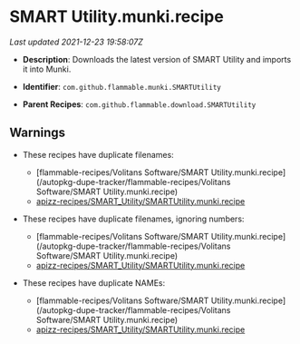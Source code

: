 # SMART Utility.munki.recipe

_Last updated 2021-12-23 19:58:07Z_

- **Description**: Downloads the latest version of SMART Utility and imports it into Munki.

- **Identifier**: `com.github.flammable.munki.SMARTUtility`

- **Parent Recipes**: `com.github.flammable.download.SMARTUtility`

## Warnings

- These recipes have duplicate filenames:
    - [flammable-recipes/Volitans Software/SMART Utility.munki.recipe](/autopkg-dupe-tracker/flammable-recipes/Volitans Software/SMART Utility.munki.recipe)
    - [apizz-recipes/SMART_Utility/SMARTUtility.munki.recipe](/autopkg-dupe-tracker/apizz-recipes/SMART_Utility/SMARTUtility.munki.recipe)

- These recipes have duplicate filenames, ignoring numbers:
    - [flammable-recipes/Volitans Software/SMART Utility.munki.recipe](/autopkg-dupe-tracker/flammable-recipes/Volitans Software/SMART Utility.munki.recipe)
    - [apizz-recipes/SMART_Utility/SMARTUtility.munki.recipe](/autopkg-dupe-tracker/apizz-recipes/SMART_Utility/SMARTUtility.munki.recipe)

- These recipes have duplicate NAMEs:
    - [flammable-recipes/Volitans Software/SMART Utility.munki.recipe](/autopkg-dupe-tracker/flammable-recipes/Volitans Software/SMART Utility.munki.recipe)
    - [apizz-recipes/SMART_Utility/SMARTUtility.munki.recipe](/autopkg-dupe-tracker/apizz-recipes/SMART_Utility/SMARTUtility.munki.recipe)